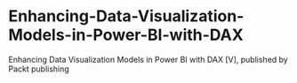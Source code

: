 # Enhancing-Data-Visualization-Models-in-Power-BI-with-DAX
Enhancing Data Visualization Models in Power BI with DAX [V], published by Packt publishing
